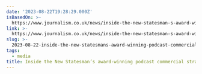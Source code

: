 ```yaml
---
date: '2023-08-22T19:28:29.000Z'
isBasedOn: >-
  https://www.journalism.co.uk/news/inside-the-new-statesman-s-award-winning-podcast-commercial-strategy/s2/a1064070/
link: >-
  https://www.journalism.co.uk/news/inside-the-new-statesman-s-award-winning-podcast-commercial-strategy/s2/a1064070/
slug: >-
  2023-08-22-inside-the-new-statesmans-award-winning-podcast-commercial-strategy-or-medi
tags:
  - media
title: Inside the New Statesman’s award-winning podcast commercial strategy | Medi
---
```


